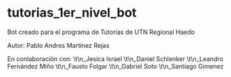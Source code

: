 # tutorias_1er_nivel_bot

Bot creado para el programa de Tutorias de UTN Regional Haedo

Autor: Pablo Andres Martinez Rejas

En conlaboración con:
    \t\n_Jesica Israel
    \t\n_Daniel Schlenker
    \t\n_Leandro Fernández Miño
    \t\n_Fausto Folgar
    \t\n_Gabriel Soto
    \t\n_Santiago Gimenez

